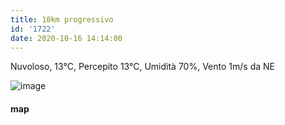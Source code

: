 ```yaml
---
title: 10km progressivo
id: '1722'
date: 2020-10-16 14:14:00
---
```


Nuvoloso, 13°C, Percepito 13°C, Umidità 70%, Vento 1m/s da NE

![image](/images/2021/08/20201016-activity-map.png)

#### map